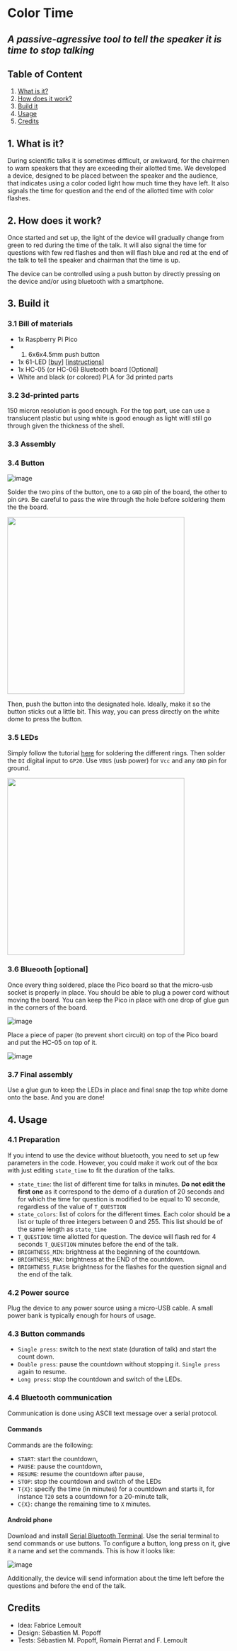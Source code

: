 
Color Time
==========
## *A passive-agressive tool to tell the speaker it is time to stop talking*

## Table of Content
1. [What is it?](#what)
2. [How does it work?](#how)
3. [Build it](#build)
4. [Usage](#usage)
5. [Credits](#credits)

## 1. What is it? <a name="what"></a>
During scientific talks it is sometimes difficult, or awkward, for the chairmen to warn speakers that they are exceeding their allotted time.
We developed a device, 
designed to be placed between the speaker and the audience, 
that indicates using a color coded light how much time they have left. 
It also signals the time for question and the end of the allotted time with color flashes.

## 2. How does it work? <a name="how"></a>

Once started and set up, the light of the device will gradually change from green to red during the time of the talk. 
It will also signal the time for questions with few red flashes and then will flash blue and red at the end of the talk to tell the speaker and chairman that the time is up. 

The device can be controlled using a push button by directly pressing on the device and/or using bluetooth with a smartphone.

## 3. Build it <a name="build"></a>
### 3.1 Bill of materials
* 1x Raspberry Pi Pico
* 1. 6x6x4.5mm push button
* 1x 61-LED [[buy](https://www.amazon.fr/gp/product/B07L7ZPPV9/ref=ppx_yo_dt_b_asin_title_o00_s00?ie=UTF8&psc=1)] [[instructions](https://www.make-it.ca/ws2812-neopixel-ring-to-attiny85/)]
* 1x HC-05 (or HC-06) Bluetooth board [Optional]
* White and black (or colored) PLA for 3d printed parts

### 3.2 3d-printed parts

150 micron resolution is good enough. 
For the top part, use can use a translucent plastic but using white is good enough as light witll still go through given the thickness of the shell.

### 3.3 Assembly

### 3.4 Button

![image](pictures/pushbutton.png)

Solder the two pins of the button, one to a `GND` pin of the board, the other to pin `GP9`.
Be careful to pass the wire through the hole before soldering them the the board.

<img src="pictures/pinoutButton.png"  width="400">

Then, push the button into the designated hole. 
Ideally, make it so the button sticks out a little bit. 
This way, you can press directly on the white dome to press the button. 


### 3.5 LEDs
Simply follow the tutorial [here](https://www.make-it.ca/ws2812-neopixel-ring-to-attiny85/) for soldering the different rings. 
Then solder the `DI` digital input to `GP20`. Use `VBUS` (usb power) for `Vcc` and any `GND` pin for ground.

<img src="pictures/pinoutLEDs.png"  width="400">


### 3.6 Blueooth [optional]

Once every thing soldered, place the Pico board so that the 
micro-usb socket is properly in place. 
You should be able to plug a power cord without moving the board.
You can keep the Pico in place with one drop of glue gun in the corners of the board.

![image](pictures/assembly_1.jpg)

Place a piece of paper (to prevent short circuit) on top of the Pico board and put the HC-05 on top of it.

![image](pictures/assembly_2.jpg)

### 3.7 Final assembly

Use a glue gun to keep the LEDs in place and final snap the top white dome onto the base. 
And you are done!

## 4. Usage

### 4.1 Preparation
If you intend to use the device without bluetooth, 
you need to set up few parameters in the code. 
However, you could make it work out of the box with just editing 
`state_time` to fit the duration of the talks.

* `state_time`: the list of different time for talks in minutes. 
  **Do not edit the first one** as it correspond to the demo of a duration of 20 seconds and for which the time for question is modified to be equal to 10 seconde, regardless of the value of `T_QUESTION`
* `state_colors`: list of colors for the different times. 
  Each color should be a list or tuple of three integers between 0 and 255. 
  This list should be of the same length as `state_time`
* `T_QUESTION`: time allotted for question. 
  The device will flash red for 4 seconds `T_QUESTION` minutes before the end of the talk.
* `BRIGHTNESS_MIN`: brightness at the beginning of the countdown.
* `BRIGHTNESS_MAX`:  brightness at the END of the countdown.
* `BRIGHTNESS_FLASH`: brightness for the flashes for the question signal and the end of the talk.
  
### 4.2 Power source

Plug the device to any power source using a micro-USB cable. 
A small power bank is typically enough for hours of usage.

### 4.3 Button commands

* `Single press`: switch to the next state (duration of talk) and start the count down.
* `Double press`: pause the countdown without stopping it. 
  `Single press` again to resume.
* `Long press`: stop the countdown and switch of the LEDs. 


### 4.4 Bluetooth communication

Communication is done using ASCII text message over a serial protocol. 

#### Commands
Commands are the following:
* `START`: start the countdown,
* `PAUSE`: pause the countdown, 
* `RESUME`: resume the countdown after pause,
* `STOP`: stop the countdown and switch of the LEDs
* `T{X}`: specify the time (in minutes) for a countdown and starts it, 
for instance `T20` sets a countdown for a 20-minute talk,
* `C{X}`: change the remaining time to `X` minutes.

#### Android phone

Download and install [Serial Bluetooth Terminal](https://play.google.com/store/apps/details?id=de.kai_morich.serial_bluetooth_terminal). 
Use the serial terminal to send commands or use buttons. 
To configure a button, long press on it, give it a name and set the commands. This is how it looks like:

![image](pictures/android.png)

Additionally, the device will send information about the time left before the questions and before the end of the talk.

## Credits

* Idea: Fabrice Lemoult
* Design: Sébastien M. Popoff
* Tests: Sébastien M. Popoff, Romain Pierrat and F. Lemoult